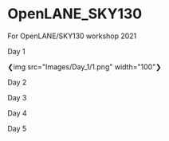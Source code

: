 # OpenLANE_SKY130
For OpenLANE/SKY130 workshop 2021

Day 1

❮img src="Images/Day_1/1.png" width="100"❯

Day 2

Day 3

Day 4

Day 5
